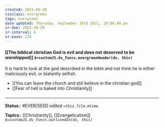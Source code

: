 ```yaml
---
created: 2021-06-28
cssclass: evergreen
tags: evergreen
date updated: Thursday, September 16th 2021, 10:04:40 pm
sr-due: 2021-10-29
sr-interval: 4
sr-ease: 274
---
```


#### [[The biblical christian God is evil and does not deserved to be worshipped]] `$=customJS.dv_funcs.evergreenHeader(dv, this)`

It is hard to look at the god described in the bible and not think he is either maliciously evil, or blatantly selfish.

- [[You can leave the church and still believe in the christian god]]
- [[Fear of hell is baked into Christianity]]

### <hr class="footnote"/>

**Status**:: #EVER/SEED
*edited `=this.file.mtime`*

**Topics**:: [[Christianity]], [[Evangelicalism]]
*`$=customJS.dv_funcs.outlinedIn(dv, this)`*

